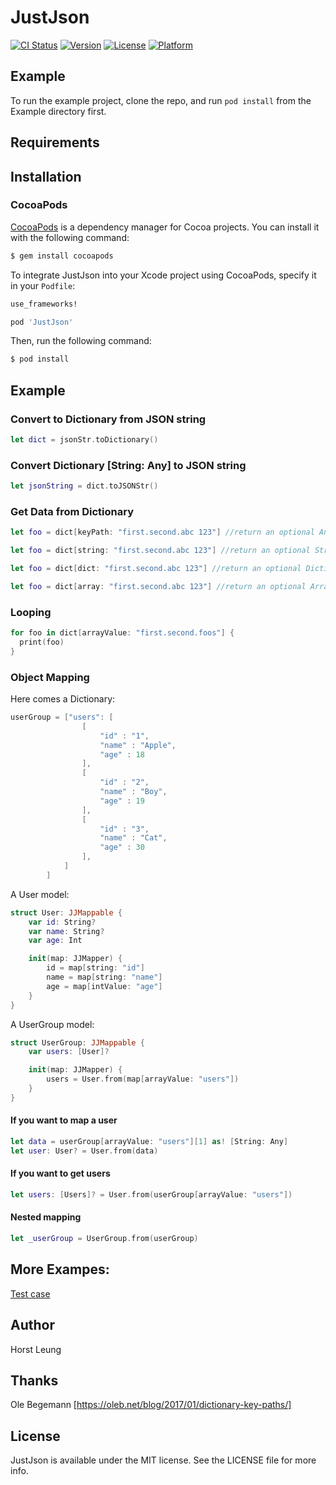 # JustJson

[![CI Status](http://img.shields.io/travis/fattomhk/JustJSON.svg?style=flat)](https://travis-ci.org/fattomhk/JustJSON)
[![Version](https://img.shields.io/cocoapods/v/JustJson.svg?style=flat)](https://cocoapods.org/pods/JustJson)
[![License](https://img.shields.io/cocoapods/l/JustJson.svg?style=flat)](https://cocoapods.org/pods/JustJson)
[![Platform](https://img.shields.io/cocoapods/p/JustJson.svg?style=flat)](https://cocoapods.org/pods/JustJson)

<!--
<a href="https://placehold.it/400?text=Screen+shot"><img width=200 height=200 src="https://placehold.it/400?text=Screen+shot" alt="Screenshot" /></a> -->


## Example

To run the example project, clone the repo, and run `pod install` from the Example directory first.


## Requirements

## Installation

### CocoaPods

[CocoaPods](http://cocoapods.org) is a dependency manager for Cocoa projects. You can install it with the following command:

```bash
$ gem install cocoapods
```

To integrate JustJson into your Xcode project using CocoaPods, specify it in your `Podfile`:

```ruby
use_frameworks!

pod 'JustJson'
```

Then, run the following command:

```bash
$ pod install
```

## Example
### Convert to Dictionary from JSON string
```swift
let dict = jsonStr.toDictionary()
```

### Convert Dictionary [String: Any] to JSON string
```swift
let jsonString = dict.toJSONStr()
```

### Get Data from Dictionary
```swift
let foo = dict[keyPath: "first.second.abc 123"] //return an optional Any
```

```swift
let foo = dict[string: "first.second.abc 123"] //return an optional String
```

```swift
let foo = dict[dict: "first.second.abc 123"] //return an optional Dictionart
```

```swift
let foo = dict[array: "first.second.abc 123"] //return an optional Array
```

### Looping
```swift
for foo in dict[arrayValue: "first.second.foos"] {
  print(foo)
}
```

### Object Mapping
Here comes a Dictionary:
```swift
userGroup = ["users": [
                [
                    "id" : "1",
                    "name" : "Apple",
                    "age" : 18
                ],
                [
                    "id" : "2",
                    "name" : "Boy",
                    "age" : 19
                ],
                [
                    "id" : "3",
                    "name" : "Cat",
                    "age" : 30
                ],
            ]
        ]
```

A User model:
```swift
struct User: JJMappable {
    var id: String?
    var name: String?
    var age: Int

    init(map: JJMapper) {
        id = map[string: "id"]
        name = map[string: "name"]
        age = map[intValue: "age"]
    }
}
```

A UserGroup model:
```swift
struct UserGroup: JJMappable {
    var users: [User]?

    init(map: JJMapper) {
        users = User.from(map[arrayValue: "users"])
    }
}
```

#### If you want to map a user
```swift
let data = userGroup[arrayValue: "users"][1] as! [String: Any]
let user: User? = User.from(data)
```

#### If you want to get users
```swift
let users: [Users]? = User.from(userGroup[arrayValue: "users"])
```

#### Nested mapping
```swift
let _userGroup = UserGroup.from(userGroup)
```



## More Exampes:
[Test case](https://github.com/fattomhk/JustJSON/blob/master/Tests/JustJsonTests.swift)

## Author

Horst Leung

## Thanks
Ole Begemann [https://oleb.net/blog/2017/01/dictionary-key-paths/]


## License

JustJson is available under the MIT license. See the LICENSE file for more info.
